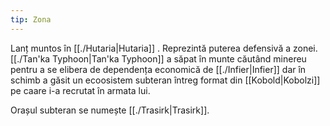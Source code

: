 ```yaml
---
tip: Zona
---
```



Lanț muntos în [[./Hutaria|Hutaria]] . Reprezintă puterea defensivă a zonei. [[./Tan'ka Typhoon|Tan'ka Typhoon]]  a săpat în munte căutând minereu pentru a se elibera de dependența economică de [[./Infier|Infier]] 
 dar în schimb a găsit un ecoosistem subteran întreg format din [[Kobold|Kobolzi]] pe caare i-a recrutat în armata lui.

Orașul subteran se numește [[./Trasirk|Trasirk]].